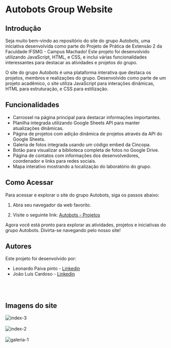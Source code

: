 # Autobots Group Website

## Introdução
Seja muito bem-vindo ao repositório do site do grupo Autobots, uma iniciativa desenvolvida como parte do Projeto de Prática de Extensão 2 da Faculdade IFSMG - Campus Machado!
Este projeto foi desenvolvido utilizando JavaScript, HTML, e CSS, e inclui várias funcionalidades interessantes para destacar as atividades e projetos do grupo.

O site do grupo Autobots é uma plataforma interativa que destaca os projetos, membros e realizações do grupo. Desenvolvido como parte de um projeto acadêmico,
o site utiliza JavaScript para interações dinâmicas, HTML para estruturação, e CSS para estilização.

## Funcionalidades

- Carrossel na página principal para destacar informações importantes.
- Planilha integrada utilizando Google Sheets API para manter atualizações dinâmicas.
- Página de projetos com adição dinâmica de projetos através da API do Google Sheets.
- Galeria de fotos integrada usando um código embed da Cincopa.
- Botão para visualizar a biblioteca completa de fotos no Google Drive.
- Página de contatos com informações dos desenvolvedores, coordenador e links para redes sociais.
- Mapa interativo mostrando a localização do laboratório do grupo.


## Como Acessar

Para acessar e explorar o site do grupo Autobots, siga os passos abaixo:

1. Abra seu navegador da web favorito.

2. Visite o seguinte link: [Autobots - Projetos](https://autobots.tec.br/projetos.html)

Agora você está pronto para explorar as atividades, projetos e iniciativas do grupo Autobots. Divirta-se navegando pelo nosso site!

## Autores
Este projeto foi desenvolvido por:
- Leonardo Paiva pinto - [Linkedin](https://www.linkedin.com/in/leonardopaiva12/)
- João Luís Cardoso    - [Linkedin](https://www.linkedin.com/in/JoaoLuisCardoso/)


<br>
<br>

## Imagens do site

![index-3](https://github.com/leopaivap/AutoBotsSite/assets/103074041/6fa26e80-9f1f-43fa-8fb0-b9d47c24bfe4)
<br>
<br>
![index-2](https://github.com/leopaivap/AutoBotsSite/assets/103074041/219229f4-335e-4e11-b140-03c42936e6c7)
<br>
<br>
![galeria-1](https://github.com/leopaivap/AutoBotsSite/assets/103074041/386ff031-90ba-4d1c-9fad-63ff5fde0f3d)

